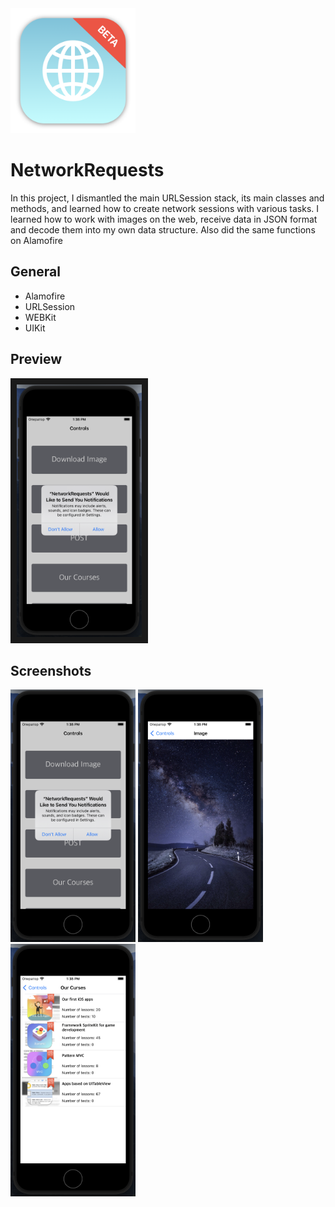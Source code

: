 <img src="https://github.com/Abilay10101/NetworkRequests/blob/main/imgLogo.png" alt="drawing" width="200"/>

# NetworkRequests

In this project, I dismantled the main URLSession stack, its main classes and methods, and learned how to create network sessions with various tasks. I learned how to work with images on the web, receive data in JSON format and decode them into my own data structure. Also did the same functions on Alamofire

## General 
- Alamofire
- URLSession
- WEBKit
- UIKit

## Preview

<a href="https://www.youtube.com/shorts/E4yaU4KDblg"><img src="https://github.com/Abilay10101/NetworkRequests/blob/main/img21.png" 
alt="IMAGE ALT TEXT HERE" width="200"  border="10" /></a>

## Screenshots

<img src="https://github.com/Abilay10101/NetworkRequests/blob/main/img21.png" alt="drawing" width="200"/> <img src="https://github.com/Abilay10101/NetworkRequests/blob/main/img22.png" alt="drawing" width="200"/> <img src="https://github.com/Abilay10101/NetworkRequests/blob/main/img23.png" alt="drawing" width="200"/>
